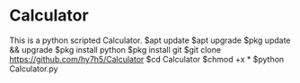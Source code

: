 # Calculator
This is a python scripted Calculator.
$apt update
$apt upgrade
$pkg update && upgrade
$pkg install python
$pkg install git
$git clone https://github.com/hy7h5/Calculator
$cd Calculator
$chmod +x *
$python Calculator.py
